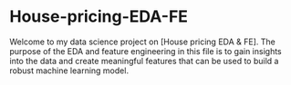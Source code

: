 # House-pricing-EDA-FE
Welcome to my data science project on [House pricing EDA &amp; FE]. The purpose of the EDA and feature engineering in this file is to gain insights into the data and create meaningful features that can be used to build a robust machine learning model.
